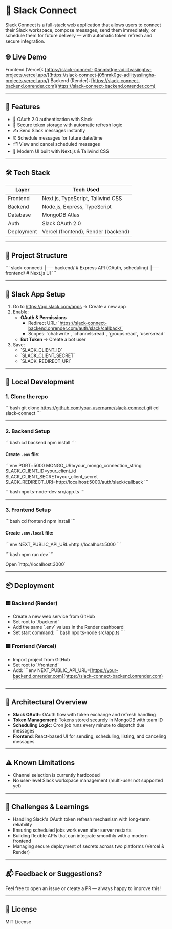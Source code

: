 
# 🚀 Slack Connect

Slack Connect is a full-stack web application that allows users to connect their Slack workspace, compose messages, send them immediately, or schedule them for future delivery — with automatic token refresh and secure integration.

## 🌐 Live Demo

Frontend (Vercel): [https://slack-connect-j05nmk0ge-adiiityasiinghs-projects.vercel.app/](https://slack-connect-j05nmk0ge-adiiityasiinghs-projects.vercel.app/)
Backend (Render): [https://slack-connect-backend.onrender.com](https://slack-connect-backend.onrender.com)

---

## 📌 Features

- 🔐 OAuth 2.0 authentication with Slack
- 🔁 Secure token storage with automatic refresh logic
- ✍️ Send Slack messages instantly
- ⏰ Schedule messages for future date/time
- 🗂 View and cancel scheduled messages
- 🎨 Modern UI built with Next.js & Tailwind CSS

---

## 🛠 Tech Stack

| Layer       | Tech Used                      |
|-------------|--------------------------------|
| Frontend    | Next.js, TypeScript, Tailwind CSS |
| Backend     | Node.js, Express, TypeScript   |
| Database    | MongoDB Atlas                  |
| Auth        | Slack OAuth 2.0                |
| Deployment  | Vercel (frontend), Render (backend) |

---

## 📁 Project Structure

\`\`\`
slack-connect/
├── backend/           # Express API (OAuth, scheduling)
├── frontend/          # Next.js UI
\`\`\`

---

## 🔐 Slack App Setup

1. Go to https://api.slack.com/apps → Create a new app
2. Enable:
   - **OAuth & Permissions**  
     - Redirect URL: \`https://slack-connect-backend.onrender.com/auth/slack/callback\`
     - Scopes: \`chat:write\`, \`channels:read\`, \`groups:read\`, \`users:read\`
   - **Bot Token** → Create a bot user
3. Save:
   - \`SLACK_CLIENT_ID\`
   - \`SLACK_CLIENT_SECRET\`
   - \`SLACK_REDIRECT_URI\`

---

## 🚀 Local Development

### 1. Clone the repo

\`\`\`bash
git clone https://github.com/your-username/slack-connect.git
cd slack-connect
\`\`\`

---

### 2. Backend Setup

\`\`\`bash
cd backend
npm install
\`\`\`

#### Create `.env` file:
\`\`\`env
PORT=5000
MONGO_URI=your_mongo_connection_string
SLACK_CLIENT_ID=your_client_id
SLACK_CLIENT_SECRET=your_client_secret
SLACK_REDIRECT_URI=http://localhost:5000/auth/slack/callback
\`\`\`

\`\`\`bash
npx ts-node-dev src/app.ts
\`\`\`

---

### 3. Frontend Setup

\`\`\`bash
cd frontend
npm install
\`\`\`

#### Create `.env.local` file:
\`\`\`env
NEXT_PUBLIC_API_URL=http://localhost:5000
\`\`\`

\`\`\`bash
npm run dev
\`\`\`

Open \`http://localhost:3000\`

---

## 📦 Deployment

### 🟨 Backend (Render)

- Create a new web service from GitHub
- Set root to \`/backend\`
- Add the same \`.env\` values in the Render dashboard
- Set start command:
  \`\`\`bash
  npx ts-node src/app.ts
  \`\`\`

### 🟩 Frontend (Vercel)

- Import project from GitHub
- Set root to \`/frontend\`
- Add:
  \`\`\`env
  NEXT_PUBLIC_API_URL=[https://your-backend.onrender.com](https://slack-connect-backend.onrender.com)
  \`\`\`

---

## 🧠 Architectural Overview

- **Slack OAuth**: OAuth flow with token exchange and refresh handling
- **Token Management**: Tokens stored securely in MongoDB with team ID
- **Scheduling Logic**: Cron job runs every minute to dispatch due messages
- **Frontend**: React-based UI for sending, scheduling, listing, and canceling messages

---

## ⚠️ Known Limitations

- Channel selection is currently hardcoded
- No user-level Slack workspace management (multi-user not supported yet)

---

## 🙌 Challenges & Learnings

- Handling Slack's OAuth token refresh mechanism with long-term reliability
- Ensuring scheduled jobs work even after server restarts
- Building flexible APIs that can integrate smoothly with a modern frontend
- Managing secure deployment of secrets across two platforms (Vercel & Render)

---

## 📬 Feedback or Suggestions?

Feel free to open an issue or create a PR — always happy to improve this!

---

## 📄 License

MIT License
